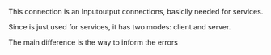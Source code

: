 This connection is an Inputoutput connections, basiclly needed for services. 

Since is just used for services, it has two modes: client and server.

The main difference is the way to inform the errors